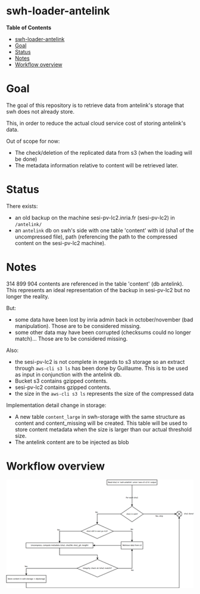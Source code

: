 swh-loader-antelink
===================

<!-- markdown-toc start - Don't edit this section. Run M-x markdown-toc-generate-toc again -->
**Table of Contents**

- [swh-loader-antelink](#swh-loader-antelink)
- [Goal](#goal)
- [Status](#status)
- [Notes](#notes)
- [Workflow overview](#workflow-overview)

<!-- markdown-toc end -->

# Goal

The goal of this repository is to retrieve data from antelink's
storage that swh does not already store.

This, in order to reduce the actual cloud service cost of storing
antelink's data.

Out of scope for now:
- The check/deletion of the replicated data from s3 (when the loading
  will be done)
- The metadata information relative to content will be retrieved
  later.


# Status


There exists:
- an old backup on the machine sesi-pv-lc2.inria.fr (sesi-pv-lc2) in
  `/antelink/`
- an `antelink` db on swh's side with one table 'content' with id
  (sha1 of the uncompressed file), path (referencing the path to the
  compressed content on the sesi-pv-lc2 machine).


# Notes


314 899 904 contents are referenced in the table 'content' (db
antelink).  This represents an ideal representation of the backup in
sesi-pv-lc2 but no longer the reality.


But:
- some data have been lost by inria admin back in october/november
  (bad manipulation). Those are to be considered missing.
- some other data may have been corrupted (checksums could no longer
  match)... Those are to be considered missing.

Also:
- the sesi-pv-lc2 is not complete in regards to s3 storage so an
  extract through `aws-cli s3 ls` has been done by Guillaume.
  This is to be used as input in conjunction with the antelink db.
- Bucket s3 contains gzipped contents.
- sesi-pv-lc2 contains gzipped contents.
- the size in the `aws-cli s3 ls` represents the size of the
  compressed data

Implementation detail change in storage:
- A new table `content_large` in swh-storage with the same structure
as content and content_missing will be created.  This table will be
used to store content metadata when the size is larger than our actual
threshold size.
- The antelink content are to be injected as blob

# Workflow overview

![Worflow overview](./docs/workflow.png)
